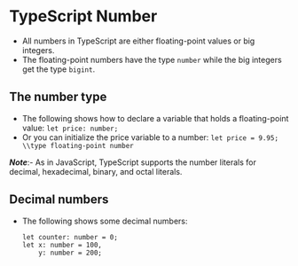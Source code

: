 # TypeScript Number
- All numbers in TypeScript are either floating-point values or big integers.
- The floating-point numbers have the type `number` while the big integers get the type `bigint`.

## The number type
- The following shows how to declare a variable that holds a floating-point value:
  `let price: number;`
- Or you can initialize the price variable to a number:
  `let price = 9.95; \\type floating-point number`
  
***Note***:- As in JavaScript, TypeScript supports the number literals for decimal, hexadecimal, binary, and octal literals.

## Decimal numbers
- The following shows some decimal numbers:
  ```
  let counter: number = 0;
  let x: number = 100, 
      y: number = 200;
  ```
